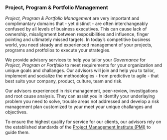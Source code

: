 ### Project, Program & Portfolio Management

*Project, Program & Portfolio Management* are very important and complimantary domains that - yet distinct - are often interchangeably confused by all levels of business executives. This can cause lack of ownership, misalignment between resposibilities and influence, finger pointing and ultimately missed targets. In today’s competitive business world, you need steady and experienced management of your projects, programs and protfolios to execute your strategies. 

We provide advisory services to help you tailor your *Governance* for *Project, Program or Portfolio* to meet requirements for your organization and unique goals and challanges. Our advisors will join and help you to tailor, implement and socialize the methodologies - from predictive to agile - that best suits your company, product, culture, team and risk.

Our advisors experienced in risk management, peer-review, investigations and root cause analysis. They can assist you in identify your underlaying problem you need to solve, trouble areas not addressed and develop a risk management plan customized to your meet your unique challanges and objectives. 

To ensure the highest quality for service for our clients, our advisors rely on the established standards of the [Project Management Institute \(PMI\)](https://www.pmi.org/) to guide them.


